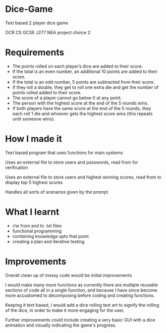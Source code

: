 # Dice-Game
Text based 2 player dice game

OCR CS GCSE J277 NEA project choice 2

# Requirements
- The points rolled on each player’s dice are added to their score.
- If the total is an even number, an additional 10 points are added to their score.
- If the total is an odd number, 5 points are subtracted from their score.
- If they roll a double, they get to roll one extra die and get the number of points rolled added to their score.
- The score of a player cannot go below 0 at any point.
- The person with the highest score at the end of the 5 rounds wins.
- If both  players  have  the  same  score  at  the  end  of  the  5  rounds,  they  each  roll  1  die  and  whoever gets the highest score wins (this repeats until someone wins).

# How I made it
Text based program that uses functions for main systems

Uses an external file to store users and passwords, read from for verification

Uses an external file to store users and highest winning scores, read from to display top 5 highest scores

Handles all sorts of scenarios given by the prompt

# What I learnt
- r/w from and to .txt files
- functional programming
- combining knowledge upto that point
- creating a plan and iterative testing

# Improvements
Overall clean up of messy code would be initial improvements

I would make many more functions as currently there are multiple reusable sections of code all in a single function, and because I have since become more accustomed to decomposing before coding and creating functions.

Keeping it text based, I would add a dice rolling text art to signify the rolling of the dice, in order to make it more engaging for the user.

Further improvements could include creating a very basic GUI with a dice animation and visually indicating the game's progress.
